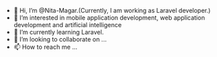 - 👋 Hi, I’m @Nita-Magar.(Currently, I am working as Laravel developer.)
- 👀 I’m interested in mobile application development, web application development and artificial intelligence 
- 🌱 I’m currently learning Laravel.
- 💞️ I’m looking to collaborate on ...
- 📫 How to reach me ...

<!---
Nita-Magar/Nita-Magar is a ✨ special ✨ repository because its `README.md` (this file) appears on your GitHub profile.
You can click the Preview link to take a look at your changes.
--->
